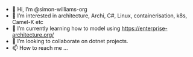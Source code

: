 - 👋 Hi, I’m @simon-williams-org
- 👀 I’m interested in architecture, Archi, C#, Linux, containerisation, k8s, Camel-K etc
- 🌱 I’m currently learning how to model using https://enterprise-architecture.org/
- 💞️ I’m looking to collaborate on dotnet projects.
- 📫 How to reach me ...

<!---
simon-williams-org/simon-williams-org is a ✨ special ✨ repository because its `README.md` (this file) appears on your GitHub profile.
You can click the Preview link to take a look at your changes.
--->
